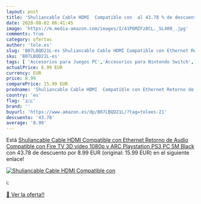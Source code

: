 ```yaml
---
layout: post
title: 'Shuliancable Cable HDMI  Compatible con  al 43.78 % de descuento'
date: 2020-08-02 06:41:45
image: 'https://m.media-amazon.com/images/I/41P6MZFz0CL._SL400_.jpg'
comments: true
category: ofertas
author: 'tole.es'
slug: 'B07LBQD21L-es Shuliancable Cable HDMI Compatible con Ethernet Retorno de...'
sku: 'B07LBQD21L-es'
tags: [ 'Accesorios para Juegos PC','Accesorios para Nintendo Switch','Hardware y juegos para Nintendo Switch','Juegos y Accesorios para PC','Mandos para Nintendo Switch','Videojuegos','playstation', ]
actualPrice: 8.99 EUR
currency: EUR
price: 8.99
comparePrice: 15.99 EUR
prodname: 'Shuliancable Cable HDMI  Compatible con Ethernet Retorno de Audio  Compatible con Fire TV  3D  vídeo 1080p y ARC  Playstation PS3 PC  5M  Black '
country: 'es'
flag: '🇪🇸'
brand: ''
buyurl: 'https://www.amazon.es/dp/B07LBQD21L/?tag=tolees-21'
descuento: '43.78'
average: '8.99'
---
```


Está [Shuliancable Cable HDMI  Compatible con Ethernet Retorno de Audio  Compatible con Fire TV  3D  vídeo 1080p y ARC  Playstation PS3 PC  5M  Black ](https://www.amazon.es/dp/B07LBQD21L/?tag=tolees-21) con 43.78 de descuento por 8.99 EUR (original: 15.99 EUR) en el siguiente enlace!

[![Shuliancable Cable HDMI  Compatible con ](https://m.media-amazon.com/images/I/41P6MZFz0CL._SL400_.jpg)](https://www.amazon.es/dp/B07LBQD21L/?tag=tolees-21)

ℹ️:


[🛒 Ver la oferta!!](https://www.amazon.es/dp/B07LBQD21L/?tag=tolees-21)
